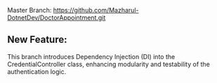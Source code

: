 Master Branch: https://github.com/Mazharul-DotnetDev/DoctorAppointment.git


## New Feature:

This branch introduces Dependency Injection (DI) into the CredentialController class, enhancing modularity and testability of the authentication logic.


